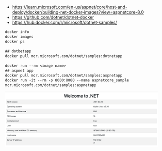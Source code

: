 - https://learn.microsoft.com/en-us/aspnet/core/host-and-deploy/docker/building-net-docker-images?view=aspnetcore-8.0
- https://github.com/dotnet/dotnet-docker
- https://hub.docker.com/r/microsoft/dotnet-samples/

```
docker info
docker images
docker ps

## dotbetapp
docker pull mcr.microsoft.com/dotnet/samples:dotnetapp

docker run --rm <image name>
## aspnet app
docker pull mcr.microsoft.com/dotnet/samples:aspnetapp
docker run -it --rm -p 8000:8080 --name aspnetcore_sample mcr.microsoft.com/dotnet/samples:aspnetapp

```

![1728421685283](image/workshop/1728421685283.png)
